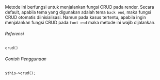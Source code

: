 Metode ini berfungsi untuk menjalankan fungsi CRUD pada render. Secara default, apabila tema yang digunakan adalah tema `back end`, maka fungsi CRUD otomatis diinisialisasi. Namun pada kasus tertentu, apabila ingin menjalankan fungsi CRUD pada `font end` maka metode ini wajib dijalankan.

###### Referensi

`crud()`

###### Contoh Penggunaan

`$this->crud();`
